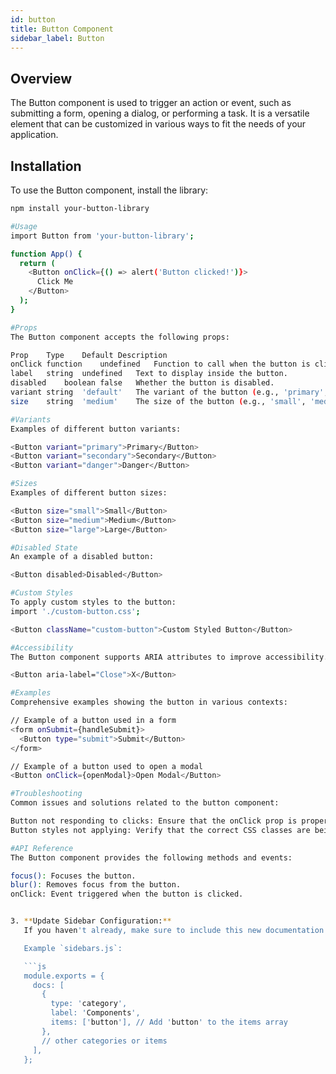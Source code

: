 ```yaml
---
id: button
title: Button Component
sidebar_label: Button
---
```


## Overview

The Button component is used to trigger an action or event, such as submitting a form, opening a dialog, or performing a task. It is a versatile element that can be customized in various ways to fit the needs of your application.

## Installation

To use the Button component, install the library:

````bash
npm install your-button-library

#Usage
import Button from 'your-button-library';

function App() {
  return (
    <Button onClick={() => alert('Button clicked!')}>
      Click Me
    </Button>
  );
}

#Props
The Button component accepts the following props:

Prop	Type	Default	Description
onClick	function	undefined	Function to call when the button is clicked.
label	string	undefined	Text to display inside the button.
disabled	boolean	false	Whether the button is disabled.
variant	string	'default'	The variant of the button (e.g., 'primary', 'secondary').
size	string	'medium'	The size of the button (e.g., 'small', 'medium', 'large').

#Variants
Examples of different button variants:

<Button variant="primary">Primary</Button>
<Button variant="secondary">Secondary</Button>
<Button variant="danger">Danger</Button>

#Sizes
Examples of different button sizes:

<Button size="small">Small</Button>
<Button size="medium">Medium</Button>
<Button size="large">Large</Button>

#Disabled State
An example of a disabled button:

<Button disabled>Disabled</Button>

#Custom Styles
To apply custom styles to the button:
import './custom-button.css';

<Button className="custom-button">Custom Styled Button</Button>

#Accessibility
The Button component supports ARIA attributes to improve accessibility. For example:

<Button aria-label="Close">X</Button>

#Examples
Comprehensive examples showing the button in various contexts:

// Example of a button used in a form
<form onSubmit={handleSubmit}>
  <Button type="submit">Submit</Button>
</form>

// Example of a button used to open a modal
<Button onClick={openModal}>Open Modal</Button>

#Troubleshooting
Common issues and solutions related to the button component:

Button not responding to clicks: Ensure that the onClick prop is properly passed and not undefined.
Button styles not applying: Verify that the correct CSS classes are being used and that there are no conflicts with other styles.

#API Reference
The Button component provides the following methods and events:

focus(): Focuses the button.
blur(): Removes focus from the button.
onClick: Event triggered when the button is clicked.


3. **Update Sidebar Configuration:**
   If you haven't already, make sure to include this new documentation page in the sidebar. Update the `sidebars.js` file in the `sidebars` directory. Add an entry for your new button documentation page.

   Example `sidebars.js`:

   ```js
   module.exports = {
     docs: [
       {
         type: 'category',
         label: 'Components',
         items: ['button'], // Add 'button' to the items array
       },
       // other categories or items
     ],
   };
````

